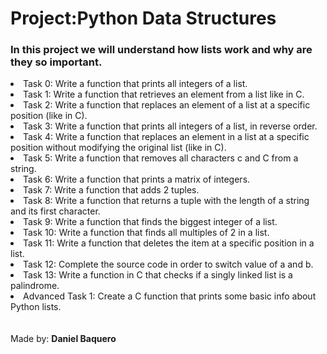 <html>
<h1>Project:Python Data Structures</h1>
<p><h3><strong>In this project we will understand how lists work and why are they so important.</strong></h3></p>
<body>
<li>Task 0: Write a function that prints all integers of a list.</li>
<li>Task 1: Write a function that retrieves an element from a list like in C.</li>
<li>Task 2: Write a function that replaces an element of a list at a specific position (like in C).</li>
<li>Task 3: Write a function that prints all integers of a list, in reverse order.</li>
<li>Task 4: Write a function that replaces an element in a list at a specific position without modifying the original list (like in C).</li>
<li>Task 5: Write a function that removes all characters c and C from a string.</li>
<li>Task 6: Write a function that prints a matrix of integers.</li>
<li>Task 7: Write a function that adds 2 tuples.</li>
<li>Task 8: Write a function that returns a tuple with the length of a string and its first character.</li>
<li>Task 9: Write a function that finds the biggest integer of a list.</li>
<li>Task 10: Write a function that finds all multiples of 2 in a list.</li>
<li>Task 11: Write a function that deletes the item at a specific position in a list.</li>
<li>Task 12: Complete the source code in order to switch value of a and b.</li>
<li>Task 13: Write a function in C that checks if a singly linked list is a palindrome.</li>
<li>Advanced Task 1: Create a C function that prints some basic info about Python lists.</li>
</body>
<br>
<br>
<footer>Made by: <strong>Daniel Baquero</stong></footer>
</html>